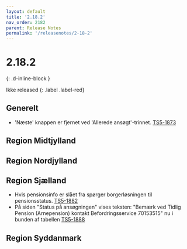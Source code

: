 ```yaml
---
layout: default
title: '2.18.2'
nav_order: 2182
parent: Release Notes
permalink: '/releasenotes/2-18-2'
---
```


# 2.18.2
{: .d-inline-block }

Ikke released
{: .label .label-red}

## Generelt
- 'Næste' knappen er fjernet ved 'Allerede ansøgt'-trinnet. [TS5-1873](https://sd.trifork.com/browse/TS5-1873)

## Region Midtjylland

## Region Nordjylland

## Region Sjælland
- Hvis pensionsinfo er slået fra spørger borgerløsningen til pensionsstatus. [TS5-1882](https://sd.trifork.com/browse/TS5-1882)
- På siden "Status på ansøgningen" vises teksten: "Bemærk ved Tidlig Pension (Arnepension) kontakt Befordringsservice 70153515" nu i bunden af tabellen [TS5-1888](https://sd.trifork.com/browse/TS5-1888)

## Region Syddanmark

